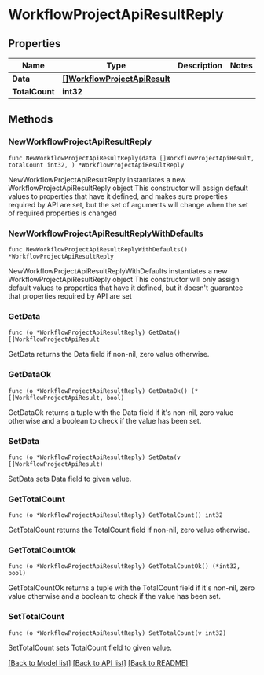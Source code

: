 # WorkflowProjectApiResultReply

## Properties

Name | Type | Description | Notes
------------ | ------------- | ------------- | -------------
**Data** | [**[]WorkflowProjectApiResult**](WorkflowProjectApiResult.md) |  | 
**TotalCount** | **int32** |  | 

## Methods

### NewWorkflowProjectApiResultReply

`func NewWorkflowProjectApiResultReply(data []WorkflowProjectApiResult, totalCount int32, ) *WorkflowProjectApiResultReply`

NewWorkflowProjectApiResultReply instantiates a new WorkflowProjectApiResultReply object
This constructor will assign default values to properties that have it defined,
and makes sure properties required by API are set, but the set of arguments
will change when the set of required properties is changed

### NewWorkflowProjectApiResultReplyWithDefaults

`func NewWorkflowProjectApiResultReplyWithDefaults() *WorkflowProjectApiResultReply`

NewWorkflowProjectApiResultReplyWithDefaults instantiates a new WorkflowProjectApiResultReply object
This constructor will only assign default values to properties that have it defined,
but it doesn't guarantee that properties required by API are set

### GetData

`func (o *WorkflowProjectApiResultReply) GetData() []WorkflowProjectApiResult`

GetData returns the Data field if non-nil, zero value otherwise.

### GetDataOk

`func (o *WorkflowProjectApiResultReply) GetDataOk() (*[]WorkflowProjectApiResult, bool)`

GetDataOk returns a tuple with the Data field if it's non-nil, zero value otherwise
and a boolean to check if the value has been set.

### SetData

`func (o *WorkflowProjectApiResultReply) SetData(v []WorkflowProjectApiResult)`

SetData sets Data field to given value.


### GetTotalCount

`func (o *WorkflowProjectApiResultReply) GetTotalCount() int32`

GetTotalCount returns the TotalCount field if non-nil, zero value otherwise.

### GetTotalCountOk

`func (o *WorkflowProjectApiResultReply) GetTotalCountOk() (*int32, bool)`

GetTotalCountOk returns a tuple with the TotalCount field if it's non-nil, zero value otherwise
and a boolean to check if the value has been set.

### SetTotalCount

`func (o *WorkflowProjectApiResultReply) SetTotalCount(v int32)`

SetTotalCount sets TotalCount field to given value.



[[Back to Model list]](../README.md#documentation-for-models) [[Back to API list]](../README.md#documentation-for-api-endpoints) [[Back to README]](../README.md)


